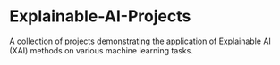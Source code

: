 # Explainable-AI-Projects
A collection of projects demonstrating the application of Explainable AI (XAI) methods on various machine learning tasks.
